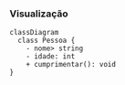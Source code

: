 ### Visualização
```mermaid
classDiagram
  class Pessoa {
    - nome> string
    - idade: int
    + cumprimentar(): void
}
```
